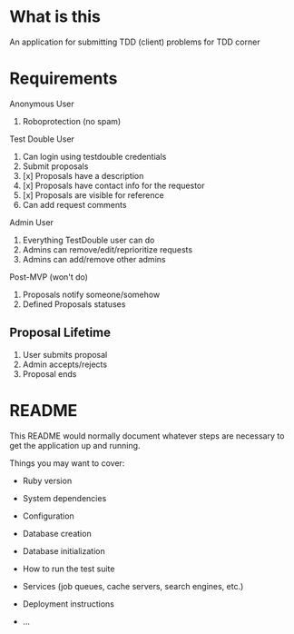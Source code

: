 # What is this

An application for submitting TDD (client) problems for TDD corner

# Requirements

Anonymous User

1. Roboprotection (no spam)

Test Double User

1. Can login using testdouble credentials
2. Submit proposals
3. [x] Proposals have a description
4. [x] Proposals have contact info for the requestor
5. [x] Proposals are visible for reference
6. Can add request comments

Admin User

1. Everything TestDouble user can do
2. Admins can remove/edit/reprioritize requests
3. Admins can add/remove other admins

Post-MVP (won't do)

1. Proposals notify someone/somehow
2. Defined Proposals statuses

## Proposal Lifetime

1. User submits proposal
2. Admin accepts/rejects
3. Proposal ends

# README

This README would normally document whatever steps are necessary to get the
application up and running.

Things you may want to cover:

- Ruby version

- System dependencies

- Configuration

- Database creation

- Database initialization

- How to run the test suite

- Services (job queues, cache servers, search engines, etc.)

- Deployment instructions

- ...

